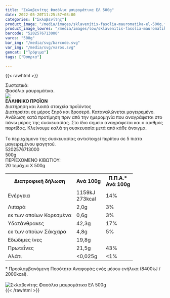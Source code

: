 ```yaml
---
title: "Σκλαβενίτης Φασόλια μαυρομάτικα ΕΛ 500g"
date: 2022-05-20T11:25:57+03:00
categories: ["Σκλαβενίτης"]
product_image: "/media/images/sklavenitis-fasolia-mauromatika-el-500g.jpg"
product_image_lowres: "/media/images/low/sklavenitis-fasolia-mauromatika-el-500g.jpg"
barcode: "5202576713000"
varos: "500g"
bar_img: "/media/svg/barcode.svg"
var_img: "/media/svg/varos.svg"
gencat: ["Τρόφιμα"]
tags: ["Όσπρια"]

---
```

{{< rawhtml >}}

<div class="sload485"><div class="product"><div id="sistatika">Συστατικά:</div><div class="alltext">Φασόλια μαυρομάτικα.</div><div id="flag"><div id="flagimage"><img src="/media/icons/gr.svg"></div><span id="flagtext"><b>ΕΛΛΗΝΙΚΟ ΠΡΟΪΟΝ</b></span></div><div id="loipa">Διατήρηση και λοιπά στοιχεία προϊόντος</div><div class="alltext">Διατηρείται σε μέρος ξηρό και δροσερό. Καταναλώνεται μαγειρεμένο. Aνάλωση κατά προτίμηση πριν από την ημερομηνία που αναγράφεται στο πάνω μέρος της συσκευασίας. Στο ίδιο σημείο αναγράφεται και ο αριθμός παρτίδας. Κλείνουμε καλά τη συσκευασία μετά από κάθε άνοιγμα.<br><br>Το περιεχόμενο της συσκευασίας αντιστοιχεί περίπου σε 5 πιάτα μαγειρεμένου φαγητού.</div><div id="barcode"><div id="barimage1"></div><span id="bartext">5202576713000</span></div><div id="varos"><div id="varosimage1"></div><span id="varostext">500g</span></div><div id="kivotio">ΠΕΡΙΕΧΟΜΕΝΟ ΚΙΒΩΤΙΟΥ:<br>20 τεμάχια Χ 500g</div><div class="tabout"><table id="diatable"><tbody><tr><th>Διατροφική δήλωση</th><th>Ανά 100g</th><th>Π.Π.Α.*<br>Ανά 100g</th></tr><tr><td class="texr2">Ενέργεια</td><td class="texr">1159kJ<br>273kcal</td><td class="texr">14%</td></tr><tr><td class="texr2">Λιπαρά</td><td class="texr">2,0g</td><td class="texr">3%</td></tr><tr><td class="gray">εκ των οποίων Κορεσµένα</td><td class="gray2">0,6g</td><td class="gray2">3%</td></tr><tr><td class="texr2">Yδατάνθρακες</td><td class="texr">42,3g</td><td class="texr">17%</td></tr><tr><td class="gray">εκ των οποίων Σάκχαρα</td><td class="gray2">4,8g</td><td class="gray2">5%</td></tr><tr><td class="texr2">Eδώδιμες ίνες</td><td class="texr">19,8g</td><td class="texr"></td></tr><tr><td class="texr2">Πρωτεΐνες</td><td class="texr">21,5g</td><td class="texr">43%</td></tr><tr><td class="texr2">Αλάτι</td><td class="texr">&lt;0,025g</td><td class="texr">&lt;1%</td></tr></tbody></table></div><div class="alltext">* Προσλαμβανόμενη Ποσότητα Αναφοράς ενός μέσου ενήλικα (8400kJ / 2000kcal).</div><br><div class="pimg"><img alt="Σκλαβενίτης Φασόλια μαυρομάτικα ΕΛ 500g" title="Σκλαβενίτης Φασόλια μαυρομάτικα ΕΛ 500g" src="/media/images/sklavenitis-fasolia-mauromatika-el-500g.jpg"></div></div></div>
{{< /rawhtml >}}


